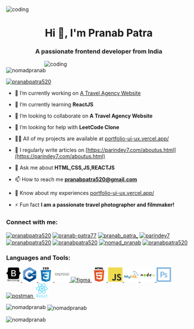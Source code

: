 <img align="center" alt="coding" width="400" src="">
<h1 align="center">Hi 👋, I'm Pranab Patra</h1>
<h3 align="center">A passionate frontend developer from India</h3>
<img align="right" alt="coding" width="400" src="https://camo.githubusercontent.com/c1dcb74cc1c1835b1d716f5051499a2814c683c806b15f04b0eba492863703e9/68747470733a2f2f63646e2e6472696262626c652e636f6d2f75736572732f3733303730332f73637265656e73686f74732f363538313234332f6176656e746f2e676966">
<p align="left"> <img src="https://komarev.com/ghpvc/?username=nomadpranab&label=Profile%20views&color=0e75b6&style=flat" alt="nomadpranab" /> </p>

<p align="left"> <a href="https://twitter.com/pranabpatra520" target="blank"><img src="https://img.shields.io/twitter/follow/pranabpatra520?logo=twitter&style=for-the-badge" alt="pranabpatra520" /></a> </p>

- 🔭 I’m currently working on [A Travel Agency Website](https://parindey7.com/)

- 🌱 I’m currently learning **ReactJS**

- 👯 I’m looking to collaborate on **A Travel Agency Website**

- 🤝 I’m looking for help with **LeetCode Clone**

- 👨‍💻 All of my projects are available at [portfolio-ui-ux.vercel.app/](portfolio-ui-ux.vercel.app/)

- 📝 I regularly write articles on [https://parindey7.com/aboutus.html](https://parindey7.com/aboutus.html)

- 💬 Ask me about **HTML,CSS,JS,REACTJS**

- 📫 How to reach me **pranabpatra520@gmail.com**

- 📄 Know about my experiences [portfolio-ui-ux.vercel.app/](portfolio-ui-ux.vercel.app/)

- ⚡ Fun fact **I am a passionate travel photographer and filmmaker!**

<h3 align="left">Connect with me:</h3>
<p align="left">
<a href="https://twitter.com/pranabpatra520" target="blank"><img align="center" src="https://raw.githubusercontent.com/rahuldkjain/github-profile-readme-generator/master/src/images/icons/Social/twitter.svg" alt="pranabpatra520" height="30" width="40" /></a>
<a href="https://linkedin.com/in/pranab-patra77" target="blank"><img align="center" src="https://raw.githubusercontent.com/rahuldkjain/github-profile-readme-generator/master/src/images/icons/Social/linked-in-alt.svg" alt="pranab-patra77" height="30" width="40" /></a>
<a href="https://instagram.com/pranab_patra_" target="blank"><img align="center" src="https://raw.githubusercontent.com/rahuldkjain/github-profile-readme-generator/master/src/images/icons/Social/instagram.svg" alt="pranab_patra_" height="30" width="40" /></a>
<a href="https://www.youtube.com/c/parindey7" target="blank"><img align="center" src="https://raw.githubusercontent.com/rahuldkjain/github-profile-readme-generator/master/src/images/icons/Social/youtube.svg" alt="parindey7" height="30" width="40" /></a>
<a href="https://www.codechef.com/users/pranabpatra520" target="blank"><img align="center" src="https://cdn.jsdelivr.net/npm/simple-icons@3.1.0/icons/codechef.svg" alt="pranabpatra520" height="30" width="40" /></a>
<a href="https://www.hackerrank.com/pranabpatra520" target="blank"><img align="center" src="https://raw.githubusercontent.com/rahuldkjain/github-profile-readme-generator/master/src/images/icons/Social/hackerrank.svg" alt="pranabpatra520" height="30" width="40" /></a>
<a href="https://www.leetcode.com/nomad_pranab" target="blank"><img align="center" src="https://raw.githubusercontent.com/rahuldkjain/github-profile-readme-generator/master/src/images/icons/Social/leet-code.svg" alt="nomad_pranab" height="30" width="40" /></a>
<a href="https://auth.geeksforgeeks.org/user/pranabpatra520" target="blank"><img align="center" src="https://raw.githubusercontent.com/rahuldkjain/github-profile-readme-generator/master/src/images/icons/Social/geeks-for-geeks.svg" alt="pranabpatra520" height="30" width="40" /></a>
</p>

<h3 align="left">Languages and Tools:</h3>
<p align="left"> <a href="https://getbootstrap.com" target="_blank" rel="noreferrer"> <img src="https://raw.githubusercontent.com/devicons/devicon/master/icons/bootstrap/bootstrap-plain-wordmark.svg" alt="bootstrap" width="40" height="40"/> </a> <a href="https://www.w3schools.com/cpp/" target="_blank" rel="noreferrer"> <img src="https://raw.githubusercontent.com/devicons/devicon/master/icons/cplusplus/cplusplus-original.svg" alt="cplusplus" width="40" height="40"/> </a> <a href="https://www.w3schools.com/css/" target="_blank" rel="noreferrer"> <img src="https://raw.githubusercontent.com/devicons/devicon/master/icons/css3/css3-original-wordmark.svg" alt="css3" width="40" height="40"/> </a> <a href="https://expressjs.com" target="_blank" rel="noreferrer"> <img src="https://raw.githubusercontent.com/devicons/devicon/master/icons/express/express-original-wordmark.svg" alt="express" width="40" height="40"/> </a> <a href="https://www.figma.com/" target="_blank" rel="noreferrer"> <img src="https://www.vectorlogo.zone/logos/figma/figma-icon.svg" alt="figma" width="40" height="40"/> </a> <a href="https://www.w3.org/html/" target="_blank" rel="noreferrer"> <img src="https://raw.githubusercontent.com/devicons/devicon/master/icons/html5/html5-original-wordmark.svg" alt="html5" width="40" height="40"/> </a> <a href="https://developer.mozilla.org/en-US/docs/Web/JavaScript" target="_blank" rel="noreferrer"> <img src="https://raw.githubusercontent.com/devicons/devicon/master/icons/javascript/javascript-original.svg" alt="javascript" width="40" height="40"/> </a> <a href="https://www.mysql.com/" target="_blank" rel="noreferrer"> <img src="https://raw.githubusercontent.com/devicons/devicon/master/icons/mysql/mysql-original-wordmark.svg" alt="mysql" width="40" height="40"/> </a> <a href="https://nodejs.org" target="_blank" rel="noreferrer"> <img src="https://raw.githubusercontent.com/devicons/devicon/master/icons/nodejs/nodejs-original-wordmark.svg" alt="nodejs" width="40" height="40"/> </a> <a href="https://www.photoshop.com/en" target="_blank" rel="noreferrer"> <img src="https://raw.githubusercontent.com/devicons/devicon/master/icons/photoshop/photoshop-line.svg" alt="photoshop" width="40" height="40"/> </a> <a href="https://postman.com" target="_blank" rel="noreferrer"> <img src="https://www.vectorlogo.zone/logos/getpostman/getpostman-icon.svg" alt="postman" width="40" height="40"/> </a> <a href="https://reactjs.org/" target="_blank" rel="noreferrer"> <img src="https://raw.githubusercontent.com/devicons/devicon/master/icons/react/react-original-wordmark.svg" alt="react" width="40" height="40"/> </a> </p>

<p><img align="left" src="https://github-readme-stats.vercel.app/api/top-langs?username=nomadpranab&show_icons=true&locale=en&layout=compact" alt="nomadpranab" /></p>

<p>&nbsp;<img align="center" src="https://github-readme-stats.vercel.app/api?username=nomadpranab&show_icons=true&locale=en" alt="nomadpranab" /></p>

<p><img align="center" src="https://github-readme-streak-stats.herokuapp.com/?user=nomadpranab&" alt="nomadpranab" /></p>
